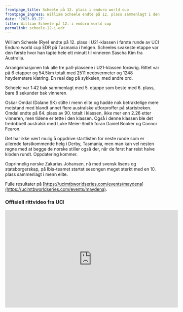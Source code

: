 ```yaml
---
frontpage_title: Scheele på 12. plass i enduro world cup
frontpage_ingress: William Scheele endte på 12. plass sammenlagt i den første runden av Enduro World Cup (EDR) i Australia, Oskar Omdal på 64. i elite.
date: '2023-03-27'
title: William Scheele på 12. i enduro world cup
permalink: scheele-12-i-edr
---
```


William Scheele (Rye) endte på 12. plass i U21-klassen i første runde av UCI Enduro world cup EDR på Tasmania i helgen. Scheeles svakeste etappe var den første hvor han tapte hele ett minutt til vinneren Sascha Kim fra Australia.

Arrangørnasjonen tok alle tre pall-plassene i U21-klassen forøvrig. Rittet var på 6 etapper og 54.5km totalt med 2511 nedovermeter og 1248 høydemetere klatring. En real dag på sykkelen, med andre ord.

Scheele var 1:42 bak sammenlagt med 5. etappe som beste med 6. plass, bare 8 sekunder bak vinneren.

Oskar Omdal (Dalane SK) stilte i menn elite og hadde nok betraktelige mere motstand med blandt annet flere australske utforproffer på startstreken. Omdal endte på 64. plass av 90. totalt i klassen, ikke mer enn 2.26 etter vinneren, men tidene er tette i den klassen. Også i denne klassen ble det tredobbelt australsk med Luke Meier-Smith foran Daniel Booker og Connor Fearon.

Det har ikke vært mulig å oppdrive startlisten for neste runde som er allerede førstkommende helg i Derby, Tasmania, men man kan vel nesten regne med at begge de norske stiller også der, når de først har reist halve kloden rundt. Oppdatering kommer.

Opprinnelig norske Zakarias Johansen, nå med svensk lisens og statsborgerskap, på Ibis-teamet startet sesongen meget sterkt med en 10. plass sammenlagt i menn elite.

Fulle resultater på [https://ucimtbworldseries.com/events/maydena](https://ucimtbworldseries.com/events/maydena).

### Offisiell rittvideo fra UCI

<div class="video-wrapper">
<iframe width="560" height="315" src="https://www.youtube.com/embed/tvC9UShLELQ" title="YouTube video player" frameborder="0" allow="accelerometer; autoplay; clipboard-write; encrypted-media; gyroscope; picture-in-picture; web-share" allowfullscreen></iframe>
</div>
